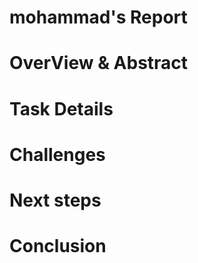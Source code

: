 # mohammad's Report


# OverView & Abstract


# Task Details





# Challenges



# Next steps





 
# Conclusion
